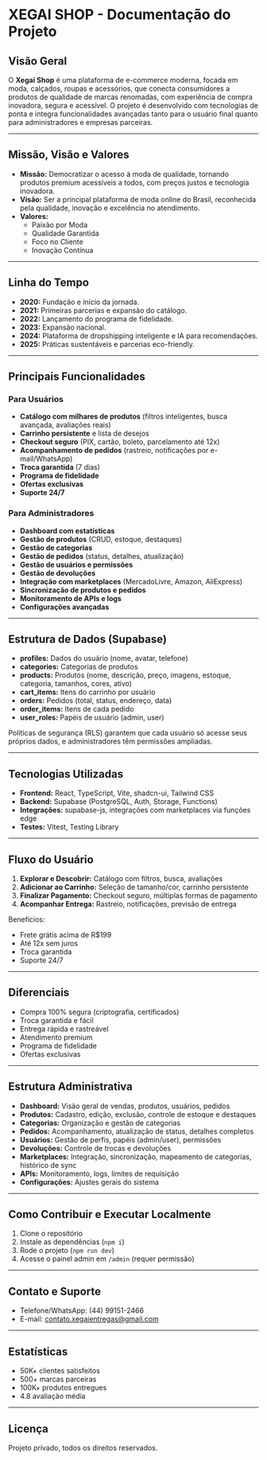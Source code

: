 # XEGAI SHOP - Documentação do Projeto

## Visão Geral

O **Xegai Shop** é uma plataforma de e-commerce moderna, focada em moda, calçados, roupas e acessórios, que conecta consumidores a produtos de qualidade de marcas renomadas, com experiência de compra inovadora, segura e acessível. O projeto é desenvolvido com tecnologias de ponta e integra funcionalidades avançadas tanto para o usuário final quanto para administradores e empresas parceiras.

---

## Missão, Visão e Valores

- **Missão:** Democratizar o acesso à moda de qualidade, tornando produtos premium acessíveis a todos, com preços justos e tecnologia inovadora.
- **Visão:** Ser a principal plataforma de moda online do Brasil, reconhecida pela qualidade, inovação e excelência no atendimento.
- **Valores:**
  - Paixão por Moda
  - Qualidade Garantida
  - Foco no Cliente
  - Inovação Contínua

---

## Linha do Tempo
- **2020:** Fundação e início da jornada.
- **2021:** Primeiras parcerias e expansão do catálogo.
- **2022:** Lançamento do programa de fidelidade.
- **2023:** Expansão nacional.
- **2024:** Plataforma de dropshipping inteligente e IA para recomendações.
- **2025:** Práticas sustentáveis e parcerias eco-friendly.

---

## Principais Funcionalidades

### Para Usuários
- **Catálogo com milhares de produtos** (filtros inteligentes, busca avançada, avaliações reais)
- **Carrinho persistente** e lista de desejos
- **Checkout seguro** (PIX, cartão, boleto, parcelamento até 12x)
- **Acompanhamento de pedidos** (rastreio, notificações por e-mail/WhatsApp)
- **Troca garantida** (7 dias)
- **Programa de fidelidade**
- **Ofertas exclusivas**
- **Suporte 24/7**

### Para Administradores
- **Dashboard com estatísticas**
- **Gestão de produtos** (CRUD, estoque, destaques)
- **Gestão de categorias**
- **Gestão de pedidos** (status, detalhes, atualização)
- **Gestão de usuários e permissões**
- **Gestão de devoluções**
- **Integração com marketplaces** (MercadoLivre, Amazon, AliExpress)
- **Sincronização de produtos e pedidos**
- **Monitoramento de APIs e logs**
- **Configurações avançadas**

---

## Estrutura de Dados (Supabase)

- **profiles:** Dados do usuário (nome, avatar, telefone)
- **categories:** Categorias de produtos
- **products:** Produtos (nome, descrição, preço, imagens, estoque, categoria, tamanhos, cores, ativo)
- **cart_items:** Itens do carrinho por usuário
- **orders:** Pedidos (total, status, endereço, data)
- **order_items:** Itens de cada pedido
- **user_roles:** Papéis de usuário (admin, user)

Políticas de segurança (RLS) garantem que cada usuário só acesse seus próprios dados, e administradores têm permissões ampliadas.

---

## Tecnologias Utilizadas
- **Frontend:** React, TypeScript, Vite, shadcn-ui, Tailwind CSS
- **Backend:** Supabase (PostgreSQL, Auth, Storage, Functions)
- **Integrações:** supabase-js, integrações com marketplaces via funções edge
- **Testes:** Vitest, Testing Library

---

## Fluxo do Usuário

1. **Explorar e Descobrir:** Catálogo com filtros, busca, avaliações
2. **Adicionar ao Carrinho:** Seleção de tamanho/cor, carrinho persistente
3. **Finalizar Pagamento:** Checkout seguro, múltiplas formas de pagamento
4. **Acompanhar Entrega:** Rastreio, notificações, previsão de entrega

Benefícios:
- Frete grátis acima de R$199
- Até 12x sem juros
- Troca garantida
- Suporte 24/7

---

## Diferenciais
- Compra 100% segura (criptografia, certificados)
- Troca garantida e fácil
- Entrega rápida e rastreável
- Atendimento premium
- Programa de fidelidade
- Ofertas exclusivas

---

## Estrutura Administrativa

- **Dashboard:** Visão geral de vendas, produtos, usuários, pedidos
- **Produtos:** Cadastro, edição, exclusão, controle de estoque e destaques
- **Categorias:** Organização e gestão de categorias
- **Pedidos:** Acompanhamento, atualização de status, detalhes completos
- **Usuários:** Gestão de perfis, papéis (admin/user), permissões
- **Devoluções:** Controle de trocas e devoluções
- **Marketplaces:** Integração, sincronização, mapeamento de categorias, histórico de sync
- **APIs:** Monitoramento, logs, limites de requisição
- **Configurações:** Ajustes gerais do sistema

---

## Como Contribuir e Executar Localmente

1. Clone o repositório
2. Instale as dependências (`npm i`)
3. Rode o projeto (`npm run dev`)
4. Acesse o painel admin em `/admin` (requer permissão)

---

## Contato e Suporte
- Telefone/WhatsApp: (44) 99151-2466
- E-mail: contato.xegaientregas@gmail.com

---

## Estatísticas
- 50K+ clientes satisfeitos
- 500+ marcas parceiras
- 100K+ produtos entregues
- 4.8 avaliação média

---

## Licença
Projeto privado, todos os direitos reservados. 